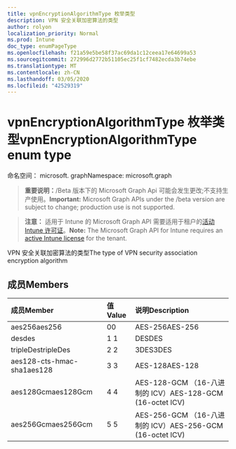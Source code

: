 ```yaml
---
title: vpnEncryptionAlgorithmType 枚举类型
description: VPN 安全关联加密算法的类型
author: rolyon
localization_priority: Normal
ms.prod: Intune
doc_type: enumPageType
ms.openlocfilehash: f21a59e5be58f37ac69da1c12ceea17e64699a53
ms.sourcegitcommit: 272996d2772b51105ec25f1cf7482ecda3b74ebe
ms.translationtype: MT
ms.contentlocale: zh-CN
ms.lasthandoff: 03/05/2020
ms.locfileid: "42529319"
---
```

# <a name="vpnencryptionalgorithmtype-enum-type"></a><span data-ttu-id="369db-103">vpnEncryptionAlgorithmType 枚举类型</span><span class="sxs-lookup"><span data-stu-id="369db-103">vpnEncryptionAlgorithmType enum type</span></span>

<span data-ttu-id="369db-104">命名空间： microsoft. graph</span><span class="sxs-lookup"><span data-stu-id="369db-104">Namespace: microsoft.graph</span></span>

> <span data-ttu-id="369db-105">**重要说明：**/Beta 版本下的 Microsoft Graph Api 可能会发生更改;不支持生产使用。</span><span class="sxs-lookup"><span data-stu-id="369db-105">**Important:** Microsoft Graph APIs under the /beta version are subject to change; production use is not supported.</span></span>

> <span data-ttu-id="369db-106">**注意：** 适用于 Intune 的 Microsoft Graph API 需要适用于租户的[活动 Intune 许可证](https://go.microsoft.com/fwlink/?linkid=839381)。</span><span class="sxs-lookup"><span data-stu-id="369db-106">**Note:** The Microsoft Graph API for Intune requires an [active Intune license](https://go.microsoft.com/fwlink/?linkid=839381) for the tenant.</span></span>

<span data-ttu-id="369db-107">VPN 安全关联加密算法的类型</span><span class="sxs-lookup"><span data-stu-id="369db-107">The type of VPN security association encryption algorithm</span></span>

## <a name="members"></a><span data-ttu-id="369db-108">成员</span><span class="sxs-lookup"><span data-stu-id="369db-108">Members</span></span>
|<span data-ttu-id="369db-109">成员</span><span class="sxs-lookup"><span data-stu-id="369db-109">Member</span></span>|<span data-ttu-id="369db-110">值</span><span class="sxs-lookup"><span data-stu-id="369db-110">Value</span></span>|<span data-ttu-id="369db-111">说明</span><span class="sxs-lookup"><span data-stu-id="369db-111">Description</span></span>|
|:---|:---|:---|
|<span data-ttu-id="369db-112">aes256</span><span class="sxs-lookup"><span data-stu-id="369db-112">aes256</span></span>|<span data-ttu-id="369db-113">0</span><span class="sxs-lookup"><span data-stu-id="369db-113">0</span></span>|<span data-ttu-id="369db-114">AES-256</span><span class="sxs-lookup"><span data-stu-id="369db-114">AES-256</span></span>|
|<span data-ttu-id="369db-115">des</span><span class="sxs-lookup"><span data-stu-id="369db-115">des</span></span>|<span data-ttu-id="369db-116">1 </span><span class="sxs-lookup"><span data-stu-id="369db-116">1</span></span>|<span data-ttu-id="369db-117">DES</span><span class="sxs-lookup"><span data-stu-id="369db-117">DES</span></span>|
|<span data-ttu-id="369db-118">tripleDes</span><span class="sxs-lookup"><span data-stu-id="369db-118">tripleDes</span></span>|<span data-ttu-id="369db-119">2 </span><span class="sxs-lookup"><span data-stu-id="369db-119">2</span></span>|<span data-ttu-id="369db-120">3DES</span><span class="sxs-lookup"><span data-stu-id="369db-120">3DES</span></span>|
|<span data-ttu-id="369db-121">aes128-cts-hmac-sha1</span><span class="sxs-lookup"><span data-stu-id="369db-121">aes128</span></span>|<span data-ttu-id="369db-122">3 </span><span class="sxs-lookup"><span data-stu-id="369db-122">3</span></span>|<span data-ttu-id="369db-123">AES-128</span><span class="sxs-lookup"><span data-stu-id="369db-123">AES-128</span></span>|
|<span data-ttu-id="369db-124">aes128Gcm</span><span class="sxs-lookup"><span data-stu-id="369db-124">aes128Gcm</span></span>|<span data-ttu-id="369db-125">4 </span><span class="sxs-lookup"><span data-stu-id="369db-125">4</span></span>|<span data-ttu-id="369db-126">AES-128-GCM （16-八进制的 ICV）</span><span class="sxs-lookup"><span data-stu-id="369db-126">AES-128-GCM (16-octet ICV)</span></span>|
|<span data-ttu-id="369db-127">aes256Gcm</span><span class="sxs-lookup"><span data-stu-id="369db-127">aes256Gcm</span></span>|<span data-ttu-id="369db-128">5 </span><span class="sxs-lookup"><span data-stu-id="369db-128">5</span></span>|<span data-ttu-id="369db-129">AES-256-GCM （16-八进制的 ICV）</span><span class="sxs-lookup"><span data-stu-id="369db-129">AES-256-GCM (16-octet ICV)</span></span>|



